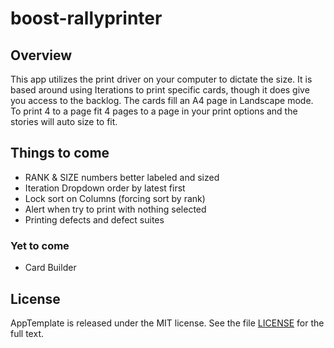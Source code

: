 boost-rallyprinter
=========================

## Overview
This app utilizes the print driver on your computer to dictate the size. It is based around using Iterations to print specific cards, though it does give you access to the backlog. The cards fill an A4 page in Landscape mode. To print 4 to a page fit 4 pages to a page in your print options and the stories will auto size to fit.

## Things to come
- RANK & SIZE numbers better labeled and sized
- Iteration Dropdown order by latest first
- Lock sort on Columns (forcing sort by rank)
- Alert when try to print with nothing selected
- Printing defects and defect suites

### Yet to come
- Card Builder

## License

AppTemplate is released under the MIT license.  See the file [LICENSE](https://raw.github.com/RallyApps/AppTemplate/master/LICENSE) for the full text.
